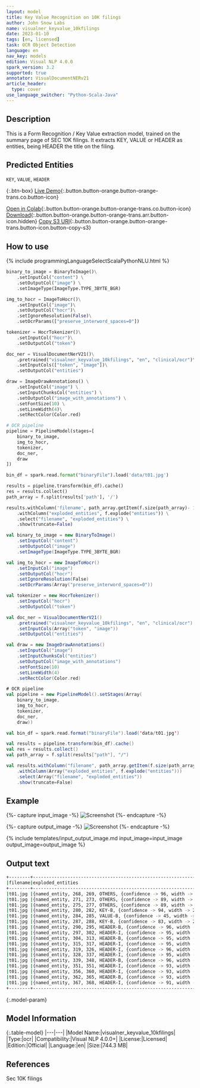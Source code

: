 ```yaml
---
layout: model
title: Key Value Recognition on 10K filings
author: John Snow Labs
name: visualner_keyvalue_10kfilings
date: 2023-01-10
tags: [en, licensed]
task: OCR Object Detection
language: en
nav_key: models
edition: Visual NLP 4.0.0
spark_version: 3.2
supported: true
annotator: VisualDocumentNERv21
article_header:
  type: cover
use_language_switcher: "Python-Scala-Java"
---
```


## Description

This is a Form Recognition / Key Value extraction model, trained on the summary page of SEC 10K filings. It extracts KEY, VALUE or HEADER as entities, being HEADER the title on the filing.

## Predicted Entities

`KEY`, `VALUE`, `HEADER`

{:.btn-box}
[Live Demo](https://demo.johnsnowlabs.com/finance/VISUALNER_10KFILINGS/){:.button.button-orange.button-orange-trans.co.button-icon}

[Open in Colab](https://github.com/JohnSnowLabs/spark-nlp-workshop/blob/master/finance-nlp/90.2.Financial_Visual_NER.ipynb){:.button.button-orange.button-orange-trans.co.button-icon}
[Download](https://s3.amazonaws.com/auxdata.johnsnowlabs.com/clinical/ocr/visualner_keyvalue_10kfilings_en_4.0.0_3.2_1663781115795.zip){:.button.button-orange.button-orange-trans.arr.button-icon.hidden}
[Copy S3 URI](s3://auxdata.johnsnowlabs.com/clinical/ocr/visualner_keyvalue_10kfilings_en_4.0.0_3.2_1663781115795.zip){:.button.button-orange.button-orange-trans.button-icon.button-copy-s3}

## How to use

<div class="tabs-box" markdown="1">
{% include programmingLanguageSelectScalaPythonNLU.html %}

```python
binary_to_image = BinaryToImage()\
    .setInputCol("content") \
    .setOutputCol("image") \
    .setImageType(ImageType.TYPE_3BYTE_BGR)

img_to_hocr = ImageToHocr()\
    .setInputCol("image")\
    .setOutputCol("hocr")\
    .setIgnoreResolution(False)\
    .setOcrParams(["preserve_interword_spaces=0"])

tokenizer = HocrTokenizer()\
    .setInputCol("hocr")\
    .setOutputCol("token")

doc_ner = VisualDocumentNerV21()\
    .pretrained("visualner_keyvalue_10kfilings", "en", "clinical/ocr")\
    .setInputCols(["token", "image"])\
    .setOutputCol("entities")

draw = ImageDrawAnnotations() \
    .setInputCol("image") \
    .setInputChunksCol("entities") \
    .setOutputCol("image_with_annotations") \
    .setFontSize(10) \
    .setLineWidth(4)\
    .setRectColor(Color.red)

# OCR pipeline
pipeline = PipelineModel(stages=[
    binary_to_image,
    img_to_hocr,
    tokenizer,
    doc_ner,
    draw
])

bin_df = spark.read.format("binaryFile").load('data/t01.jpg')

results = pipeline.transform(bin_df).cache()
res = results.collect()
path_array = f.split(results['path'], '/')

results.withColumn('filename', path_array.getItem(f.size(path_array)- 1)) \
    .withColumn("exploded_entities", f.explode("entities")) \
    .select("filename", "exploded_entities") \
    .show(truncate=False)
```
```scala
val binary_to_image = new BinaryToImage()
    .setInputCol("content") 
    .setOutputCol("image") 
    .setImageType(ImageType.TYPE_3BYTE_BGR)

val img_to_hocr = new ImageToHocr()
    .setInputCol("image")
    .setOutputCol("hocr")
    .setIgnoreResolution(False)
    .setOcrParams(Array("preserve_interword_spaces=0"))

val tokenizer = new HocrTokenizer()
    .setInputCol("hocr")
    .setOutputCol("token")

val doc_ner = VisualDocumentNerV21()
    .pretrained("visualner_keyvalue_10kfilings", "en", "clinical/ocr")
    .setInputCols(Array("token", "image"))
    .setOutputCol("entities")

val draw = new ImageDrawAnnotations() 
    .setInputCol("image") 
    .setInputChunksCol("entities") 
    .setOutputCol("image_with_annotations") 
    .setFontSize(10) 
    .setLineWidth(4)
    .setRectColor(Color.red)

# OCR pipeline
val pipeline = new PipelineModel().setStages(Array(
    binary_to_image, 
    img_to_hocr, 
    tokenizer, 
    doc_ner, 
    draw))

val bin_df = spark.read.format("binaryFile").load('data/t01.jpg')

val results = pipeline.transform(bin_df).cache()
val res = results.collect()
val path_array = f.split(results["path"], "/")

val results.withColumn("filename", path_array.getItem(f.size(path_array)- 1)) 
    .withColumn(Array("exploded_entities", f.explode("entities"))) 
    .select(Array("filename", "exploded_entities"))
    .show(truncate=False)
```

</div>

## Example

{%- capture input_image -%}
![Screenshot](/assets/images/examples_ocr/image11.jpg)
{%- endcapture -%}

{%- capture output_image -%}
![Screenshot](/assets/images/examples_ocr/image11_out.png)
{%- endcapture -%}


{% include templates/input_output_image.md
input_image=input_image
output_image=output_image
%}

## Output text

```bash
+--------+---------------------------------------------------------------------------------------------------------------------------------------------------------+
|filename|exploded_entities                                                                                                                                        |
+--------+---------------------------------------------------------------------------------------------------------------------------------------------------------+
|t01.jpg |{named_entity, 268, 269, OTHERS, {confidence -> 96, width -> 14, x -> 822, y -> 1101, word -> of, token -> of, height -> 34}, []}                        |
|t01.jpg |{named_entity, 271, 273, OTHERS, {confidence -> 89, width -> 33, x -> 837, y -> 1112, word -> the, token -> the, height -> 13}, []}                      |
|t01.jpg |{named_entity, 275, 277, OTHERS, {confidence -> 89, width -> 30, x -> 874, y -> 1113, word -> Act., token -> act, height -> 12}, []}                     |
|t01.jpg |{named_entity, 280, 282, KEY-B, {confidence -> 94, width -> 26, x -> 910, y -> 1113, word -> Yes, token -> yes, height -> 12}, []}                       |
|t01.jpg |{named_entity, 284, 285, VALUE-B, {confidence -> 45, width -> 13, x -> 944, y -> 1112, word -> LI, token -> li, height -> 13}, []}                       |
|t01.jpg |{named_entity, 287, 288, KEY-B, {confidence -> 83, width -> 22, x -> 963, y -> 1113, word -> No, token -> no, height -> 12}, []}                         |
|t01.jpg |{named_entity, 290, 295, HEADER-B, {confidence -> 96, width -> 89, x -> 1493, y -> 13, word -> UNITED, token -> united, height -> 16}, []}               |
|t01.jpg |{named_entity, 297, 302, HEADER-I, {confidence -> 95, width -> 83, x -> 1590, y -> 13, word -> STATES, token -> states, height -> 16}, []}               |
|t01.jpg |{named_entity, 304, 313, HEADER-B, {confidence -> 95, width -> 221, x -> 1186, y -> 45, word -> SECURITIES, token -> securities, height -> 25}, []}      |
|t01.jpg |{named_entity, 315, 317, HEADER-I, {confidence -> 95, width -> 80, x -> 1415, y -> 45, word -> AND, token -> and, height -> 25}, []}                     |
|t01.jpg |{named_entity, 319, 326, HEADER-I, {confidence -> 96, width -> 212, x -> 1507, y -> 45, word -> EXCHANGE, token -> exchange, height -> 25}, []}          |
|t01.jpg |{named_entity, 328, 337, HEADER-I, {confidence -> 95, width -> 249, x -> 1732, y -> 45, word -> COMMISSION, token -> commission, height -> 25}, []}      |
|t01.jpg |{named_entity, 339, 348, HEADER-B, {confidence -> 96, width -> 125, x -> 1461, y -> 86, word -> Washington,, token -> washington, height -> 21}, []}     |
|t01.jpg |{named_entity, 351, 351, HEADER-I, {confidence -> 93, width -> 43, x -> 1595, y -> 86, word -> D.C., token -> d, height -> 16}, []}                      |
|t01.jpg |{named_entity, 356, 360, HEADER-I, {confidence -> 93, width -> 59, x -> 1646, y -> 86, word -> 20549, token -> 20549, height -> 16}, []}                 |
|t01.jpg |{named_entity, 362, 365, HEADER-B, {confidence -> 93, width -> 112, x -> 1484, y -> 159, word -> FORM, token -> form, height -> 25}, []}                 |
|t01.jpg |{named_entity, 367, 368, HEADER-I, {confidence -> 91, width -> 77, x -> 1609, y -> 159, word -> 10-K, token -> 10, height -> 25}, []}                    |
+--------+---------------------------------------------------------------------------------------------------------------------------------------------------------+
```

{:.model-param}
## Model Information

{:.table-model}
|---|---|
|Model Name:|visualner_keyvalue_10kfilings|
|Type:|ocr|
|Compatibility:|Visual NLP 4.0.0+|
|License:|Licensed|
|Edition:|Official|
|Language:|en|
|Size:|744.3 MB|

## References

Sec 10K filings